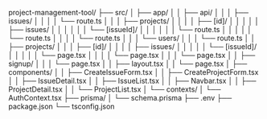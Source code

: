 project-management-tool/
├── src/
│ ├── app/
│ │ ├── api/
│ │ │ ├── issues/
│ │ │ │ └── route.ts
│ │ │ ├── projects/
│ │ │ │ ├── [id]/
│ │ │ │ │ ├── issues/
│ │ │ │ │ │ └── [issueId]/
│ │ │ │ │ │ └── route.ts
│ │ │ │ │ └── route.ts
│ │ │ │ └── route.ts
│ │ │ └── users/
│ │ │ └── route.ts
│ │ ├── projects/
│ │ │ ├── [id]/
│ │ │ │ ├── issues/
│ │ │ │ │ └── [issueId]/
│ │ │ │ │ └── page.tsx
│ │ │ │ └── page.tsx
│ │ │ └── page.tsx
│ │ ├── signup/
│ │ │ └── page.tsx
│ │ ├── layout.tsx
│ │ └── page.tsx
│ ├── components/
│ │ ├── CreateIssueForm.tsx
│ │ ├── CreateProjectForm.tsx
│ │ ├── IssueDetail.tsx
│ │ ├── IssueList.tsx
│ │ ├── Navbar.tsx
│ │ ├── ProjectDetail.tsx
│ │ └── ProjectList.tsx
│ └── contexts/
│ └── AuthContext.tsx
├── prisma/
│ └── schema.prisma
├── .env
├── package.json
└── tsconfig.json
